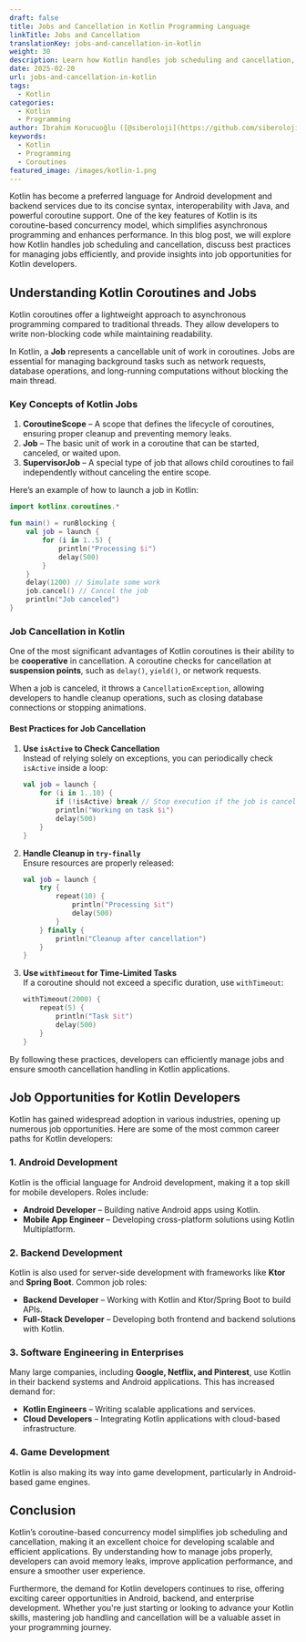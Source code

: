 ```yaml
---
draft: false
title: Jobs and Cancellation in Kotlin Programming Language
linkTitle: Jobs and Cancellation
translationKey: jobs-and-cancellation-in-kotlin
weight: 30
description: Learn how Kotlin handles job scheduling and cancellation, best practices for managing jobs efficiently, and job opportunities for Kotlin developers.
date: 2025-02-20
url: jobs-and-cancellation-in-kotlin
tags:
  - Kotlin
categories:
  - Kotlin
  - Programming
author: İbrahim Korucuoğlu ([@siberoloji](https://github.com/siberoloji))
keywords:
  - Kotlin
  - Programming
  - Coroutines
featured_image: /images/kotlin-1.png
---
```

Kotlin has become a preferred language for Android development and backend services due to its concise syntax, interoperability with Java, and powerful coroutine support. One of the key features of Kotlin is its coroutine-based concurrency model, which simplifies asynchronous programming and enhances performance. In this blog post, we will explore how Kotlin handles job scheduling and cancellation, discuss best practices for managing jobs efficiently, and provide insights into job opportunities for Kotlin developers.  

## **Understanding Kotlin Coroutines and Jobs**  

Kotlin coroutines offer a lightweight approach to asynchronous programming compared to traditional threads. They allow developers to write non-blocking code while maintaining readability.  

In Kotlin, a **Job** represents a cancellable unit of work in coroutines. Jobs are essential for managing background tasks such as network requests, database operations, and long-running computations without blocking the main thread.  

### **Key Concepts of Kotlin Jobs**  

1. **CoroutineScope** – A scope that defines the lifecycle of coroutines, ensuring proper cleanup and preventing memory leaks.  
2. **Job** – The basic unit of work in a coroutine that can be started, canceled, or waited upon.  
3. **SupervisorJob** – A special type of job that allows child coroutines to fail independently without canceling the entire scope.  

Here’s an example of how to launch a job in Kotlin:  

```kotlin
import kotlinx.coroutines.*

fun main() = runBlocking {
    val job = launch {
        for (i in 1..5) {
            println("Processing $i")
            delay(500)
        }
    }
    delay(1200) // Simulate some work
    job.cancel() // Cancel the job
    println("Job canceled")
}
```  

### **Job Cancellation in Kotlin**  

One of the most significant advantages of Kotlin coroutines is their ability to be **cooperative** in cancellation. A coroutine checks for cancellation at **suspension points**, such as `delay()`, `yield()`, or network requests.  

When a job is canceled, it throws a `CancellationException`, allowing developers to handle cleanup operations, such as closing database connections or stopping animations.  

#### **Best Practices for Job Cancellation**  

1. **Use `isActive` to Check Cancellation**  
   Instead of relying solely on exceptions, you can periodically check `isActive` inside a loop:  

   ```kotlin
   val job = launch {
       for (i in 1..10) {
           if (!isActive) break // Stop execution if the job is canceled
           println("Working on task $i")
           delay(500)
       }
   }
   ```  

2. **Handle Cleanup in `try-finally`**  
   Ensure resources are properly released:  

   ```kotlin
   val job = launch {
       try {
           repeat(10) {
               println("Processing $it")
               delay(500)
           }
       } finally {
           println("Cleanup after cancellation")
       }
   }
   ```  

3. **Use `withTimeout` for Time-Limited Tasks**  
   If a coroutine should not exceed a specific duration, use `withTimeout`:  

   ```kotlin
   withTimeout(2000) {
       repeat(5) {
           println("Task $it")
           delay(500)
       }
   }
   ```  

By following these practices, developers can efficiently manage jobs and ensure smooth cancellation handling in Kotlin applications.  

## **Job Opportunities for Kotlin Developers**  

Kotlin has gained widespread adoption in various industries, opening up numerous job opportunities. Here are some of the most common career paths for Kotlin developers:  

### **1. Android Development**  

Kotlin is the official language for Android development, making it a top skill for mobile developers. Roles include:  

- **Android Developer** – Building native Android apps using Kotlin.  
- **Mobile App Engineer** – Developing cross-platform solutions using Kotlin Multiplatform.  

### **2. Backend Development**  

Kotlin is also used for server-side development with frameworks like **Ktor** and **Spring Boot**. Common job roles:  

- **Backend Developer** – Working with Kotlin and Ktor/Spring Boot to build APIs.  
- **Full-Stack Developer** – Developing both frontend and backend solutions with Kotlin.  

### **3. Software Engineering in Enterprises**  

Many large companies, including **Google, Netflix, and Pinterest**, use Kotlin in their backend systems and Android applications. This has increased demand for:  

- **Kotlin Engineers** – Writing scalable applications and services.  
- **Cloud Developers** – Integrating Kotlin applications with cloud-based infrastructure.  

### **4. Game Development**  

Kotlin is also making its way into game development, particularly in Android-based game engines.  

## **Conclusion**  

Kotlin’s coroutine-based concurrency model simplifies job scheduling and cancellation, making it an excellent choice for developing scalable and efficient applications. By understanding how to manage jobs properly, developers can avoid memory leaks, improve application performance, and ensure a smoother user experience.  

Furthermore, the demand for Kotlin developers continues to rise, offering exciting career opportunities in Android, backend, and enterprise development. Whether you're just starting or looking to advance your Kotlin skills, mastering job handling and cancellation will be a valuable asset in your programming journey.  
